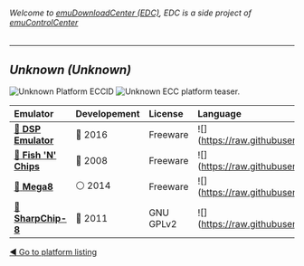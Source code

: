 ###### Welcome to [emuDownloadCenter (EDC)](https://github.com/PhoenixInteractiveNL/emuDownloadCenter/wiki/), EDC is a side project of [emuControlCenter](https://github.com/PhoenixInteractiveNL/emuControlCenter/wiki/)
***
## _Unknown (Unknown)_
![](https://raw.githubusercontent.com/wiki/PhoenixInteractiveNL/emuDownloadCenter/images_platform/ecc_chip8_cell.png "Unknown Platform ECCID")
![](https://raw.githubusercontent.com/wiki/PhoenixInteractiveNL/emuDownloadCenter/images_platform/ecc_chip8_teaser.png "Unknown ECC platform teaser.")

| Emulator | Developement | License | Language |
|:---------|:-------------|:--------|:---------|
| [:file_folder: **DSP Emulator**](https://github.com/PhoenixInteractiveNL/emuDownloadCenter/wiki/Emulator-dsp#menu) | :large_blue_circle: 2016 | Freeware | ![](https://raw.githubusercontent.com/wiki/PhoenixInteractiveNL/emuDownloadCenter/images_flags/icon_flag_EN_24.png |
| [:file_folder: **Fish 'N' Chips**](https://github.com/PhoenixInteractiveNL/emuDownloadCenter/wiki/Emulator-fnc#menu) | :red_circle: 2008 | Freeware | ![](https://raw.githubusercontent.com/wiki/PhoenixInteractiveNL/emuDownloadCenter/images_flags/icon_flag_EN_24.png |
| [:file_folder: **Mega8**](https://github.com/PhoenixInteractiveNL/emuDownloadCenter/wiki/Emulator-mega8#menu) | :white_circle: 2014 | Freeware | ![](https://raw.githubusercontent.com/wiki/PhoenixInteractiveNL/emuDownloadCenter/images_flags/icon_flag_EN_24.png |
| [:file_folder: **SharpChip-8**](https://github.com/PhoenixInteractiveNL/emuDownloadCenter/wiki/Emulator-sharpchip8#menu) | :red_circle: 2011 | GNU GPLv2 | ![](https://raw.githubusercontent.com/wiki/PhoenixInteractiveNL/emuDownloadCenter/images_flags/icon_flag_EN_24.png |

[:arrow_backward: Go to platform listing](https://github.com/PhoenixInteractiveNL/emuDownloadCenter/wiki/EDC-Platform-List)
